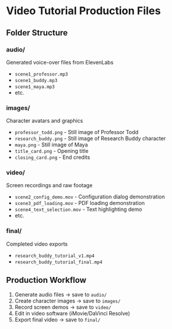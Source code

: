 # Video Tutorial Production Files

## Folder Structure

### audio/
Generated voice-over files from ElevenLabs
- `scene1_professor.mp3`
- `scene1_buddy.mp3`
- `scene1_maya.mp3`
- etc.

### images/
Character avatars and graphics
- `professor_todd.png` - Still image of Professor Todd
- `research_buddy.png` - Still image of Research Buddy character
- `maya.png` - Still image of Maya
- `title_card.png` - Opening title
- `closing_card.png` - End credits

### video/
Screen recordings and raw footage
- `scene2_config_demo.mov` - Configuration dialog demonstration
- `scene3_pdf_loading.mov` - PDF loading demonstration
- `scene4_text_selection.mov` - Text highlighting demo
- etc.

### final/
Completed video exports
- `research_buddy_tutorial_v1.mp4`
- `research_buddy_tutorial_final.mp4`

## Production Workflow

1. Generate audio files → save to `audio/`
2. Create character images → save to `images/`
3. Record screen demos → save to `video/`
4. Edit in video software (iMovie/DaVinci Resolve)
5. Export final video → save to `final/`
